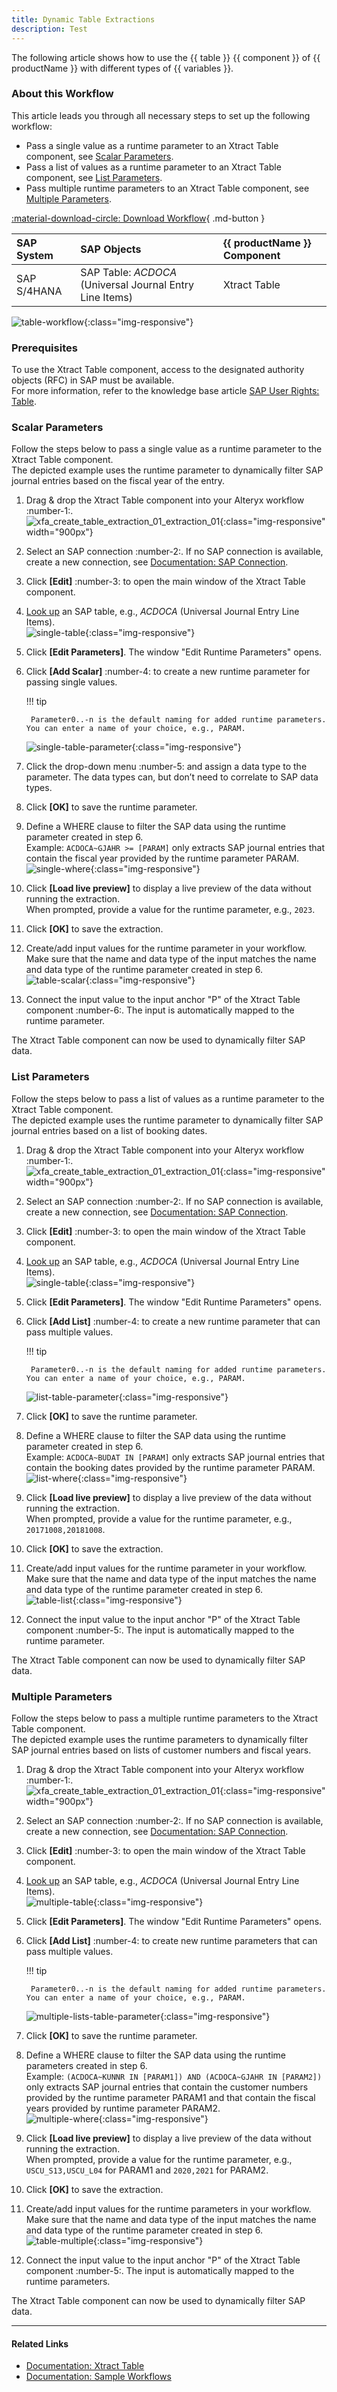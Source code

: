 ```yaml
---
title: Dynamic Table Extractions 
description: Test
---
```


The following article shows how to use the {{ table }} {{ component }} of {{ productName }} with different types of {{ variables }}.<br>

### About this Workflow

This article leads you through all necessary steps to set up the following workflow:
- Pass a single value as a runtime parameter to an Xtract Table component, see [Scalar Parameters](#scalar-parameters).
- Pass a list of values as a runtime parameter to an Xtract Table component, see [List Parameters](#list-parameters).
- Pass multiple runtime parameters to an Xtract Table component, see [Multiple Parameters](#multiple-parameters).

[:material-download-circle: Download Workflow](../assets/files/xfa/Table-Dynamic-Parameters.yxmd){ .md-button }


| SAP System | SAP Objects | {{ productName }} Component |
| :------ |:--- | :--- |
| SAP S/4HANA | SAP Table: *ACDOCA* (Universal Journal Entry Line Items) | Xtract Table |

![table-workflow](../assets/images/xfa/articles/workflow.png){:class="img-responsive"}


### Prerequisites

To use the Xtract Table component, access to the designated authority objects (RFC) in SAP must be available.<br>
For more information, refer to the knowledge base article [SAP User Rights: Table](../sap/authority-objects-sap-user-rights#table).

### Scalar Parameters

Follow the steps below to pass a single value as a runtime parameter to the Xtract Table component.<br>
The depicted example uses the runtime parameter to dynamically filter SAP journal entries based on the fiscal year of the entry.

1. Drag & drop the Xtract Table component into your Alteryx workflow :number-1:.<br>
![xfa_create_table_extraction_01_extraction_01](../assets/images/xfa/articles/xfa_create_table_extraction_01.png){:class="img-responsive" width="900px"}
2. Select an SAP connection :number-2:. If no SAP connection is available, create a new connection, see [Documentation: SAP Connection](https://help.theobald-software.com/en/xtract-for-alteryx/sap-connection).
3. Click **[Edit]** :number-3: to open the main window of the Xtract Table component.
4. [Look up](https://help.theobald-software.com/en/xtract-universal/table/extract-table-data#look-up-a-table) an SAP table, e.g., *ACDOCA* (Universal Journal Entry Line Items).<br>
![single-table](../assets/images/xfa/articles/single-table.png){:class="img-responsive"}
5. Click **[Edit Parameters]**. The window "Edit Runtime Parameters" opens.
6. Click **[Add Scalar]** :number-4: to create a new runtime parameter for passing single values.<br>

	!!! tip
	
		Parameter0..-n is the default naming for added runtime parameters. You can enter a name of your choice, e.g., PARAM.
		
	![single-table-parameter](../assets/images/xfa/articles/single-table-parameter.png){:class="img-responsive"}
7. Click the drop-down menu :number-5: and assign a data type to the parameter. The data types can, but don’t need to correlate to SAP data types.
8. Click **[OK]** to save the runtime parameter. 
9. Define a WHERE clause to filter the SAP data using the runtime parameter created in step 6. <br>
Example: `ACDOCA~GJAHR >= [PARAM]` only extracts SAP journal entries that contain the fiscal year provided by the runtime parameter PARAM.<br>
![single-where](../assets/images/xfa/articles/single-where.png){:class="img-responsive"}
10. Click **[Load live preview]** to display a live preview of the data without running the extraction.<br>
When prompted, provide a value for the runtime parameter, e.g., `2023`.
11. Click **[OK]** to save the extraction.
12. Create/add input values for the runtime parameter in your workflow.
Make sure that the name and data type of the input matches the name and data type of the runtime parameter created in step 6. <br>
![table-scalar](../assets/images/xfa/articles/table-scalar.png){:class="img-responsive"}
13. Connect the input value to the input anchor "P" of the Xtract Table component :number-6:. The input is automatically mapped to the runtime parameter.

The Xtract Table component can now be used to dynamically filter SAP data.

### List Parameters

Follow the steps below to pass a list of values as a runtime parameter to the Xtract Table component.<br>
The depicted example uses the runtime parameter to dynamically filter SAP journal entries based on a list of booking dates.

1. Drag & drop the Xtract Table component into your Alteryx workflow :number-1:.<br>
![xfa_create_table_extraction_01_extraction_01](../assets/images/xfa/articles/xfa_create_table_extraction_01.png){:class="img-responsive" width="900px"}
2. Select an SAP connection :number-2:. If no SAP connection is available, create a new connection, see [Documentation: SAP Connection](https://help.theobald-software.com/en/xtract-for-alteryx/sap-connection).
3. Click **[Edit]** :number-3: to open the main window of the Xtract Table component.
4. [Look up](https://help.theobald-software.com/en/xtract-universal/table/extract-table-data#look-up-a-table) an SAP table, e.g., *ACDOCA* (Universal Journal Entry Line Items).<br>
![single-table](../assets/images/xfa/articles/single-table.png){:class="img-responsive"}
5. Click **[Edit Parameters]**. The window "Edit Runtime Parameters" opens.
6. Click **[Add List]** :number-4: to create a new runtime parameter that can pass multiple values.<br>

	!!! tip
	
		Parameter0..-n is the default naming for added runtime parameters. You can enter a name of your choice, e.g., PARAM.
		
	![list-table-parameter](../assets/images/xfa/articles/list-table-parameter.png){:class="img-responsive"}
7. Click **[OK]** to save the runtime parameter. 
8. Define a WHERE clause to filter the SAP data using the runtime parameter created in step 6. <br>
Example: `ACDOCA~BUDAT IN [PARAM]` only extracts SAP journal entries that contain the booking dates provided by the runtime parameter PARAM.<br>
![list-where](../assets/images/xfa/articles/list-where.png){:class="img-responsive"}
9. Click **[Load live preview]** to display a live preview of the data without running the extraction.<br>
When prompted, provide a value for the runtime parameter, e.g., `20171008,20181008`.
10. Click **[OK]** to save the extraction.
11. Create/add input values for the runtime parameter in your workflow.
Make sure that the name and data type of the input matches the name and data type of the runtime parameter created in step 6. <br>
![table-list](../assets/images/xfa/articles/table-list.png){:class="img-responsive"}
12. Connect the input value to the input anchor "P" of the Xtract Table component :number-5:. The input is automatically mapped to the runtime parameter.

The Xtract Table component can now be used to dynamically filter SAP data.

### Multiple Parameters

Follow the steps below to pass a multiple runtime parameters to the Xtract Table component.<br>
The depicted example uses the runtime parameters to dynamically filter SAP journal entries based on lists of customer numbers and fiscal years.

1. Drag & drop the Xtract Table component into your Alteryx workflow :number-1:.<br>
![xfa_create_table_extraction_01_extraction_01](../assets/images/xfa/articles/xfa_create_table_extraction_01.png){:class="img-responsive" width="900px"}
2. Select an SAP connection :number-2:. If no SAP connection is available, create a new connection, see [Documentation: SAP Connection](https://help.theobald-software.com/en/xtract-for-alteryx/sap-connection).
3. Click **[Edit]** :number-3: to open the main window of the Xtract Table component.
4. [Look up](https://help.theobald-software.com/en/xtract-universal/table/extract-table-data#look-up-a-table) an SAP table, e.g., *ACDOCA* (Universal Journal Entry Line Items).<br>
![multiple-table](../assets/images/xfa/articles/single-table.png){:class="img-responsive"}
5. Click **[Edit Parameters]**. The window "Edit Runtime Parameters" opens.
6. Click **[Add List]** :number-4: to create new runtime parameters that can pass multiple values.<br>

	!!! tip
	
		Parameter0..-n is the default naming for added runtime parameters. You can enter a name of your choice, e.g., PARAM.
		
	![multiple-lists-table-parameter](../assets/images/xfa/articles/multiple-lists-table-parameter.png){:class="img-responsive"}
7. Click **[OK]** to save the runtime parameter. 
8. Define a WHERE clause to filter the SAP data using the runtime parameters created in step 6. <br>
Example: `(ACDOCA~KUNNR IN [PARAM1]) AND (ACDOCA~GJAHR IN [PARAM2])` only extracts SAP journal entries that contain the customer numbers provided by the runtime parameter PARAM1 and that contain the fiscal years provided by runtime parameter PARAM2.<br>
![multiple-where](../assets/images/xfa/articles/multiple-where.png){:class="img-responsive"}
9. Click **[Load live preview]** to display a live preview of the data without running the extraction.<br>
When prompted, provide a value for the runtime parameter, e.g., `USCU_S13,USCU_L04` for PARAM1 and `2020,2021` for PARAM2.
10. Click **[OK]** to save the extraction.
11. Create/add input values for the runtime parameters in your workflow.
Make sure that the name and data type of the input matches the name and data type of the runtime parameter created in step 6. <br>
![table-multiple](../assets/images/xfa/articles/table-multiple.png){:class="img-responsive"}
12. Connect the input value to the input anchor "P" of the Xtract Table component :number-5:. The input is automatically mapped to the runtime parameters.

The Xtract Table component can now be used to dynamically filter SAP data.

*****
#### Related Links
- [Documentation: Xtract Table](https://help.theobald-software.com/en/xtract-for-alteryx/table)
- [Documentation: Sample Workflows](https://help.theobald-software.com/en/xtract-for-alteryx/sample-workflows)

